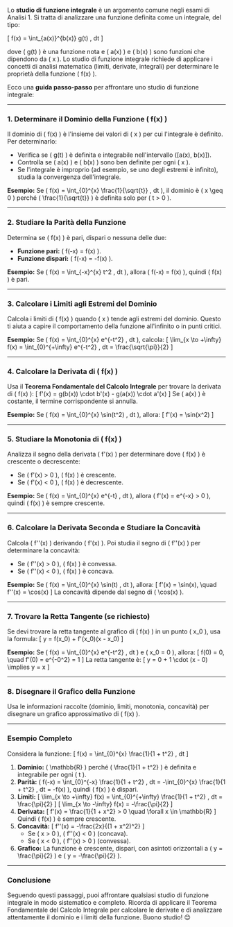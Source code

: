 Lo **studio di funzione integrale** è un argomento comune negli esami di Analisi 1. Si tratta di analizzare una funzione definita come un integrale, del tipo:

\[
f(x) = \int_{a(x)}^{b(x)} g(t) \, dt
\]

dove \( g(t) \) è una funzione nota e \( a(x) \) e \( b(x) \) sono funzioni che dipendono da \( x \). Lo studio di funzione integrale richiede di applicare i concetti di analisi matematica (limiti, derivate, integrali) per determinare le proprietà della funzione \( f(x) \).

Ecco una **guida passo-passo** per affrontare uno studio di funzione integrale:

---

### **1. Determinare il Dominio della Funzione \( f(x) \)**
Il dominio di \( f(x) \) è l'insieme dei valori di \( x \) per cui l'integrale è definito. Per determinarlo:
- Verifica se \( g(t) \) è definita e integrabile nell'intervallo \([a(x), b(x)]\).
- Controlla se \( a(x) \) e \( b(x) \) sono ben definite per ogni \( x \).
- Se l'integrale è improprio (ad esempio, se uno degli estremi è infinito), studia la convergenza dell'integrale.

**Esempio:**
Se \( f(x) = \int_{0}^{x} \frac{1}{\sqrt{t}} \, dt \), il dominio è \( x \geq 0 \) perché \( \frac{1}{\sqrt{t}} \) è definita solo per \( t > 0 \).

---

### **2. Studiare la Parità della Funzione**
Determina se \( f(x) \) è pari, dispari o nessuna delle due:
- **Funzione pari:** \( f(-x) = f(x) \).
- **Funzione dispari:** \( f(-x) = -f(x) \).

**Esempio:**
Se \( f(x) = \int_{-x}^{x} t^2 \, dt \), allora \( f(-x) = f(x) \), quindi \( f(x) \) è pari.

---

### **3. Calcolare i Limiti agli Estremi del Dominio**
Calcola i limiti di \( f(x) \) quando \( x \) tende agli estremi del dominio. Questo ti aiuta a capire il comportamento della funzione all'infinito o in punti critici.

**Esempio:**
Se \( f(x) = \int_{0}^{x} e^{-t^2} \, dt \), calcola:
\[
\lim_{x \to +\infty} f(x) = \int_{0}^{+\infty} e^{-t^2} \, dt = \frac{\sqrt{\pi}}{2}
\]

---

### **4. Calcolare la Derivata di \( f(x) \)**
Usa il **Teorema Fondamentale del Calcolo Integrale** per trovare la derivata di \( f(x) \):
\[
f'(x) = g(b(x)) \cdot b'(x) - g(a(x)) \cdot a'(x)
\]
Se \( a(x) \) è costante, il termine corrispondente si annulla.

**Esempio:**
Se \( f(x) = \int_{0}^{x} \sin(t^2) \, dt \), allora:
\[
f'(x) = \sin(x^2)
\]

---

### **5. Studiare la Monotonia di \( f(x) \)**
Analizza il segno della derivata \( f'(x) \) per determinare dove \( f(x) \) è crescente o decrescente:
- Se \( f'(x) > 0 \), \( f(x) \) è crescente.
- Se \( f'(x) < 0 \), \( f(x) \) è decrescente.

**Esempio:**
Se \( f(x) = \int_{0}^{x} e^{-t} \, dt \), allora \( f'(x) = e^{-x} > 0 \), quindi \( f(x) \) è sempre crescente.

---

### **6. Calcolare la Derivata Seconda e Studiare la Concavità**
Calcola \( f''(x) \) derivando \( f'(x) \). Poi studia il segno di \( f''(x) \) per determinare la concavità:
- Se \( f''(x) > 0 \), \( f(x) \) è convessa.
- Se \( f''(x) < 0 \), \( f(x) \) è concava.

**Esempio:**
Se \( f(x) = \int_{0}^{x} \sin(t) \, dt \), allora:
\[
f'(x) = \sin(x), \quad f''(x) = \cos(x)
\]
La concavità dipende dal segno di \( \cos(x) \).

---

### **7. Trovare la Retta Tangente (se richiesto)**
Se devi trovare la retta tangente al grafico di \( f(x) \) in un punto \( x_0 \), usa la formula:
\[
y = f(x_0) + f'(x_0)(x - x_0)
\]

**Esempio:**
Se \( f(x) = \int_{0}^{x} e^{-t^2} \, dt \) e \( x_0 = 0 \), allora:
\[
f(0) = 0, \quad f'(0) = e^{-0^2} = 1
\]
La retta tangente è:
\[
y = 0 + 1 \cdot (x - 0) \implies y = x
\]

---

### **8. Disegnare il Grafico della Funzione**
Usa le informazioni raccolte (dominio, limiti, monotonia, concavità) per disegnare un grafico approssimativo di \( f(x) \).

---

### **Esempio Completo**

Considera la funzione:
\[
f(x) = \int_{0}^{x} \frac{1}{1 + t^2} \, dt
\]

1. **Dominio:** \( \mathbb{R} \) perché \( \frac{1}{1 + t^2} \) è definita e integrabile per ogni \( t \).
2. **Parità:** \( f(-x) = \int_{0}^{-x} \frac{1}{1 + t^2} \, dt = -\int_{0}^{x} \frac{1}{1 + t^2} \, dt = -f(x) \), quindi \( f(x) \) è dispari.
3. **Limiti:**
   \[
   \lim_{x \to +\infty} f(x) = \int_{0}^{+\infty} \frac{1}{1 + t^2} \, dt = \frac{\pi}{2}
   \]
   \[
   \lim_{x \to -\infty} f(x) = -\frac{\pi}{2}
   \]
4. **Derivata:**
   \[
   f'(x) = \frac{1}{1 + x^2} > 0 \quad \forall x \in \mathbb{R}
   \]
   Quindi \( f(x) \) è sempre crescente.
5. **Concavità:**
   \[
   f''(x) = -\frac{2x}{(1 + x^2)^2}
   \]
   - Se \( x > 0 \), \( f''(x) < 0 \) (concava).
   - Se \( x < 0 \), \( f''(x) > 0 \) (convessa).
6. **Grafico:** La funzione è crescente, dispari, con asintoti orizzontali a \( y = \frac{\pi}{2} \) e \( y = -\frac{\pi}{2} \).

---

### **Conclusione**
Seguendo questi passaggi, puoi affrontare qualsiasi studio di funzione integrale in modo sistematico e completo. Ricorda di applicare il Teorema Fondamentale del Calcolo Integrale per calcolare le derivate e di analizzare attentamente il dominio e i limiti della funzione. Buono studio! 😊
